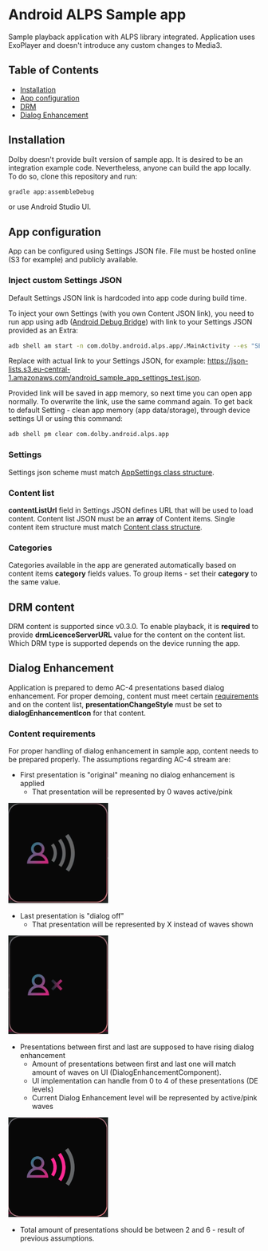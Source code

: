 # Android ALPS Sample app
Sample playback application with ALPS library integrated. Application uses ExoPlayer and doesn't 
introduce any custom changes to Media3.

## Table of Contents
- [Installation](#installation)
- [App configuration](#app-configuration)
- [DRM](#drm-content)
- [Dialog Enhancement](#dialog-enhancement)

## Installation
Dolby doesn't provide built version of sample app. It is desired to be an integration example code. 
Nevertheless, anyone can build the app locally. To do so, clone this repository and run:
```bash
gradle app:assembleDebug
```
or use Android Studio UI.

## App configuration
App can be configured using Settings JSON file. File must be hosted online (S3 for example) and
publicly available.
### Inject custom Settings JSON
Default Settings JSON link is hardcoded into app code during build time.

To inject your own Settings (with you own Content JSON link), you need to run app using adb 
([Android Debug Bridge](https://developer.android.com/tools/releases/platform-tools)) with link to
your Settings JSON provided as an Extra:
```bash
adb shell am start -n com.dolby.android.alps.app/.MainActivity --es "SETTINGS" "<your-link>"
```
Replace *<your-link>* with actual link to your Settings JSON, for example: 
https://json-lists.s3.eu-central-1.amazonaws.com/android_sample_app_settings_test.json.

Provided link will be saved in app memory, so next time you can open app normally. To overwrite the 
link, use the same command again. To get back to default Setting - clean app memory (app data/storage),
through device settings UI or using this command:
```bash
adb shell pm clear com.dolby.android.alps.app
```
### Settings
Settings json scheme must match 
[AppSettings class structure](src/main/java/com/dolby/android/alps/app/data/models/AppSettings.kt).

### Content list
**contentListUrl** field in Settings JSON defines URL that will be used to load content. Content 
list JSON must be an **array** of Content items. Single content item structure must match 
[Content class structure](src/main/java/com/dolby/android/alps/app/data/models/Content.kt).

### Categories
Categories available in the app are generated automatically based on content items **category** 
fields values. To group items - set their **category** to the same value.

## DRM content
DRM content is supported since v0.3.0. To enable playback, it is **required** to provide
**drmLicenceServerURL** value for the content on the content list. Which DRM type is supported
depends on the device running the app.

## Dialog Enhancement
Application is prepared to demo AC-4 presentations based dialog enhancement. For proper demoing,
content must meet certain [requirements](#content-requirements) and on the content list,
**presentationChangeStyle** must be set to **dialogEnhancementIcon** for that content.

### Content requirements
For proper handling of dialog enhancement in sample app, content needs to be prepared properly.
The assumptions regarding AC-4 stream are:
- First presentation is "original" meaning no dialog enhancement is applied
    - That presentation will be represented by 0 waves active/pink

<img src="../docs/images/de_original_visualization.png" width=200 />

- Last presentation is "dialog off"
    - That presentation will be represented by X instead of waves shown

<img src="../docs/images/de_dialog_off_visualization.png" width=200 />

- Presentations between first and last are supposed to have rising dialog enhancement
    - Amount of presentations between first and last one will match amount of waves on UI (DialogEnhancementComponent).
    - UI implementation can handle from 0 to 4 of these presentations (DE levels)
    - Current Dialog Enhancement level will be represented by active/pink waves

<img src="../docs/images/de_level2_visualization.png" width=200 />

- Total amount of presentations should be between 2 and 6 - result of previous assumptions.